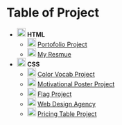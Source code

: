# Table of Project

- <img src="https://cdn-icons-png.flaticon.com/128/1051/1051277.png" width="20"> **HTML**
  - <img src="https://cdn-icons-png.flaticon.com/128/12486/12486773.png" width="20"> [Portofolio Project](./Multi-Page%20Web/4.3%20HTML%20Porfolio%20Project/)
  - <img src="https://cdn-icons-png.flaticon.com/128/9119/9119108.png" width="20"> [My Resmue](./Multi-Page%20Web/Capstone-Project/)
- <img src="https://cdn-icons-png.flaticon.com/128/732/732190.png" width="20"> **CSS**
  - <img src="https://cdn-icons-png.flaticon.com/128/3285/3285819.png" width="20"> [Color Vocab Project](./CSS/5.4%20Color%20Vocab%20Project/)
  - <img src="https://cdn-icons-png.flaticon.com/128/3400/3400744.png" width="20"> [Motivational Poster Project](./CSS/6.4%20Motivation%20Meme%20Project/)
  - <img src="https://cdn-icons-png.flaticon.com/128/5564/5564675.png" width="20"> [Flag Project](./CSS/7.3%20CSS%20Flag%20Project/)
  - <img src="https://cdn-icons-png.flaticon.com/128/4213/4213056.png" width="20"> [Web Design Agency](./CSS/8.4%20Web%20Design%20Agency%20Project/)
  - <img src="https://cdn-icons-png.flaticon.com/128/13191/13191392.png" width="20"> [Pricing Table Project](./FlexBox/9.4%20Flexbox%20Pricing%20Table%20Project/)
